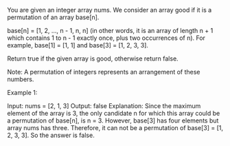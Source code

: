 You are given an integer array nums. We consider an array good if it is a permutation of an array base[n].

base[n] = [1, 2, ..., n - 1, n, n] (in other words, it is an array of length n + 1 which contains 1 to n - 1 exactly once, plus two occurrences of n). For example, base[1] = [1, 1] and base[3] = [1, 2, 3, 3].

Return true if the given array is good, otherwise return false.

Note: A permutation of integers represents an arrangement of these numbers.

 

Example 1:

Input: nums = [2, 1, 3]
Output: false
Explanation: Since the maximum element of the array is 3, the only candidate n for which this array could be a permutation of base[n], is n = 3. However, base[3] has four elements but array nums has three. Therefore, it can not be a permutation of base[3] = [1, 2, 3, 3]. So the answer is false.